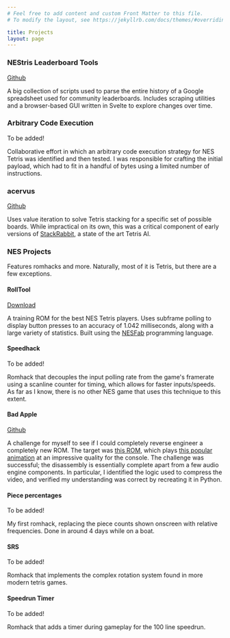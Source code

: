 ```yaml
---
# Feel free to add content and custom Front Matter to this file.
# To modify the layout, see https://jekyllrb.com/docs/themes/#overriding-theme-defaults

title: Projects
layout: page
---
```


### NEStris Leaderboard Tools
[Github](https://github.com/fractal161/nestris-leaderboard-tools)

A big collection of scripts used to parse the entire history of a Google spreadsheet used for community leaderboards. Includes scraping utilities and a browser-based GUI written in Svelte to explore changes over time.

### Arbitrary Code Execution
To be added!

Collaborative effort in which an arbitrary code execution strategy for NES Tetris was identified and then tested. I was responsible for crafting the initial payload, which had to fit in a handful of bytes using a limited number of instructions.

### acervus
[Github](https://github.com/fractal161/acervus)

Uses value iteration to solve Tetris stacking for a specific set of possible boards. While impractical on its own, this was a critical component of early versions of [StackRabbit](https://github.com/GregoryCannon/StackRabbit/), a state of the art Tetris AI.

### NES Projects

Features romhacks and more. Naturally, most of it is Tetris, but there are a few exceptions.

#### RollTool
[Download](https://github.com/fractal161/rollTool/releases/)

A training ROM for the best NES Tetris players. Uses subframe polling to display button presses to an accuracy of 1.042 milliseconds, along with a large variety of statistics. Built using the [NESFab](https://pubby.games/nesfab/) programming language.

#### Speedhack
To be added!

Romhack that decouples the input polling rate from the game's framerate using a scanline counter for timing, which allows for faster inputs/speeds. As far as I know, there is no other NES game that uses this technique to this extent.

#### Bad Apple
[Github](https://github.com/fractal161/bad_apple_nes)

A challenge for myself to see if I could completely reverse engineer a completely new ROM. The target was [this ROM](https://www.romhacking.net/homebrew/112/), which plays [this popular animation](https://www.youtube.com/watch?v=FtutLA63Cp8) at an impressive quality for the console. The challenge was successful; the disassembly is essentially complete apart from a few audio engine components. In particular, I identified the logic used to compress the video, and verified my understanding was correct by recreating it in Python.

#### Piece percentages
To be added!

My first romhack, replacing the piece counts shown onscreen with relative frequencies. Done in around 4 days while on a boat.

#### SRS
To be added!

Romhack that implements the complex rotation system found in more modern tetris games.

#### Speedrun Timer
To be added!

Romhack that adds a timer during gameplay for the 100 line speedrun.

